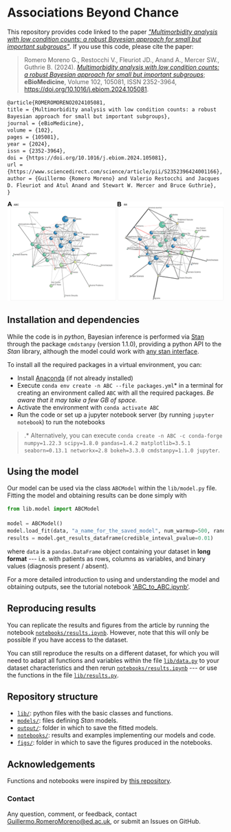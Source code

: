 # Associations Beyond Chance

This repository provides code linked to the paper [*"Multimorbidity analysis with low condition counts: a robust Bayesian approach for small but important subgroups"*](https://authors.elsevier.com/sd/article/S2352396424001166). If you use this code, please cite the paper:

> Romero Moreno G., Restocchi V., Fleuriot JD., Anand A., Mercer SW., Guthrie B. (2024). [*Multimorbidity analysis with low condition counts: a robust Bayesian approach for small but important subgroups*](https://www.sciencedirect.com/science/article/pii/S2352396424001166); **eBioMedicine**, Volume 102, 105081, ISSN 2352-3964, https://doi.org/10.1016/j.ebiom.2024.105081.

```
@article{ROMEROMORENO2024105081,
title = {Multimorbidity analysis with low condition counts: a robust Bayesian approach for small but important subgroups},
journal = {eBioMedicine},
volume = {102},
pages = {105081},
year = {2024},
issn = {2352-3964},
doi = {https://doi.org/10.1016/j.ebiom.2024.105081},
url = {https://www.sciencedirect.com/science/article/pii/S2352396424001166},
author = {Guillermo {Romero Moreno} and Valerio Restocchi and Jacques D. Fleuriot and Atul Anand and Stewart W. Mercer and Bruce Guthrie},
}
```

![](1-s2.0-S2352396424001166-gr4_lrg.jpg)


## Installation and dependencies

While the code is in *python*, Bayesian inference is performed via [Stan](http://mc-stan.org) through the package `cmdstanpy` (version 1.1.0), providing a python API to the *Stan* library, although the model could work with [any stan interface](https://mc-stan.org/users/interfaces/index.html).

To install all the required packages in a virtual environment, you can:
- Install [Anaconda](https://docs.anaconda.com/) (if not already installed)
- Execute `conda env create -n ABC --file packages.yml`* in a terminal for creating an environment called `ABC` with all the required packages. *Be aware that it may take a few GB of space.*
- Activate the environment with `conda activate ABC`
- Run the code or set up a jupyter notebook server (by running `jupyter notebook`) to run the notebooks

> .* Alternatively, you can execute `conda create -n ABC -c conda-forge numpy=1.22.3 scipy=1.8.0 pandas=1.4.2 matplotlib=3.5.1 seaborn=0.13.1 networkx=2.8 bokeh=3.3.0 cmdstanpy=1.1.0 jupyter`.


## Using the model

Our model can be used via the class `ABCModel` within the `lib/model.py` file. Fitting the model and obtaining results can be done simply with

```python
from lib.model import ABCModel

model = ABCModel()
model.load_fit(data, "a_name_for_the_saved_model", num_warmup=500, random_seed=1)
results = model.get_results_dataframe(credible_inteval_pvalue=0.01)
```

where `data` is a `pandas.DataFrame` object containing your dataset in **long format** --- i.e. with patients as rows, columns as variables, and binary values (diagnosis present / absent).

For a more detailed introduction to using and understanding the model and obtaining outputs, see the tutorial notebook ['ABC_to_ABC.ipynb'](`notebooks/ABC_to_ABC.ipynb`).


## Reproducing results

You can replicate the results and figures from the article by running the notebook [`notebooks/results.ipynb`](`notebooks/results.ipynb`). However, note that this will only be possible if you have access to the dataset.

You can still reproduce the results on a different dataset, for which you will need to adapt all functions and variables within the file [`lib/data.py`](`lib/data.py`) to your dataset characteristics and then rerun [`notebooks/results.ipynb`](`notebooks/results.ipynb`) --- or use the functions in the file [`lib/results.py`](`lib/results.py`).


## Repository structure

* [`lib/`](lib/): python files with the basic classes and functions.
* [`models/`](models/): files defining *Stan* models.
* [`output/`](output/): folder in which to save the fitted models.
* [`notebooks/`](notebooks/): results and examples implementing our models and code.
* [`figs/`](figs/): folder in which to save the figures produced in the notebooks.


## Acknowledgements

Functions and notebooks were inspired by [this repository](https://github.com/jg-you/plant-pollinator-inference/tree/master).


### Contact

Any question, comment, or feedback, contact <Guillermo.RomeroMoreno@ed.ac.uk>, or submit an Issues on GitHub.

